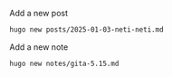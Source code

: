 Add a new post

```sh
hugo new posts/2025-01-03-neti-neti.md
```

Add a new note

```sh
hugo new notes/gita-5.15.md
```

